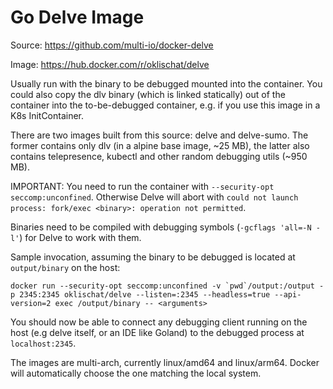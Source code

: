 # Go Delve Image

Source: https://github.com/multi-io/docker-delve

Image: https://hub.docker.com/r/oklischat/delve

Usually run with the binary to be debugged mounted into the container. You could
also copy the dlv binary (which is linked statically) out of the container into
the to-be-debugged container, e.g. if you use this image in a K8s
InitContainer.

There are two images built from this source: delve and delve-sumo. The former
contains only dlv (in a alpine base image, ~25 MB), the latter also contains
telepresence, kubectl and other random debugging utils (~950 MB).

IMPORTANT: You need to run the container with `--security-opt
seccomp:unconfined`. Otherwise Delve will abort with `could not launch
process: fork/exec <binary>: operation not permitted`.

Binaries need to be compiled with debugging symbols (`-gcflags 'all=-N
-l'`) for Delve to work with them.

Sample invocation, assuming the binary to be debugged is located at
`output/binary` on the host:

```
docker run --security-opt seccomp:unconfined -v `pwd`/output:/output -p 2345:2345 oklischat/delve --listen=:2345 --headless=true --api-version=2 exec /output/binary -- <arguments>
```

You should now be able to connect any debugging client running on the
host (e.g delve itself, or an IDE like Goland) to the debugged process
at `localhost:2345`.

The images are multi-arch, currently linux/amd64 and linux/arm64. Docker will
automatically choose the one matching the local system.
